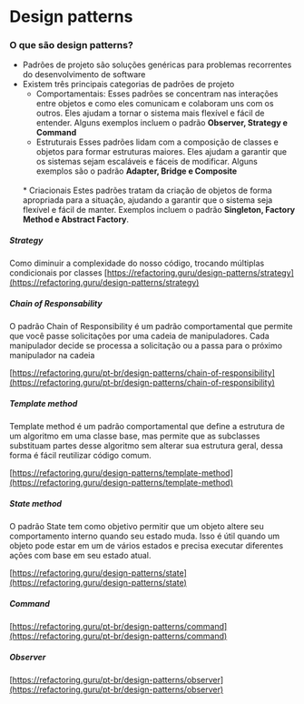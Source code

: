 # Design patterns

### O que são design patterns?
* Padrões de projeto são soluções genéricas para problemas recorrentes do desenvolvimento de software
* Existem três principais categorias de padrões de projeto
    * Comportamentais:
    Esses padrões se concentram nas interações entre objetos e como eles comunicam e colaboram uns com os outros. Eles ajudam a tornar o sistema mais flexível e fácil de entender. Alguns exemplos incluem o padrão <b>Observer, Strategy e Command</b>
        <br>
    * Estruturais
    Esses padrões lidam com a composição de classes e objetos para formar estruturas maiores. Eles ajudam a garantir que os sistemas sejam escaláveis e fáceis de modificar. Alguns exemplos são o padrão <b>Adapter, Bridge e Composite</b>
    <br>
    * Criacionais
    Estes padrões tratam da criação de objetos de forma apropriada para a situação, ajudando a garantir que o sistema seja flexível e fácil de manter. Exemplos incluem o padrão <b>Singleton, Factory Method e Abstract Factory</b>.
##### Strategy
Como diminuir a complexidade do nosso código, trocando múltiplas condicionais por classes
[https://refactoring.guru/design-patterns/strategy](https://refactoring.guru/design-patterns/strategy)

##### Chain of Responsability
O padrão Chain of Responsibility é um padrão comportamental que permite que você passe solicitações por uma cadeia de manipuladores. Cada manipulador decide se processa a solicitação ou a passa para o próximo manipulador na cadeia

[https://refactoring.guru/pt-br/design-patterns/chain-of-responsibility](https://refactoring.guru/pt-br/design-patterns/chain-of-responsibility)

##### Template method

Template method é um padrão comportamental que define a estrutura de um algoritmo em uma classe base, mas permite que as subclasses substituam partes desse algoritmo sem alterar sua estrutura geral, dessa forma é fácil reutilizar código comum.

[https://refactoring.guru/design-patterns/template-method](https://refactoring.guru/design-patterns/template-method)

##### State method

O padrão State tem como objetivo permitir que um objeto altere seu comportamento interno quando seu estado muda. Isso é útil quando um objeto pode estar em um de vários estados e precisa executar diferentes ações com base em seu estado atual.

[https://refactoring.guru/design-patterns/state](https://refactoring.guru/design-patterns/state)

##### Command

[https://refactoring.guru/pt-br/design-patterns/command](https://refactoring.guru/pt-br/design-patterns/command)

##### Observer

[https://refactoring.guru/pt-br/design-patterns/observer](https://refactoring.guru/pt-br/design-patterns/observer)
